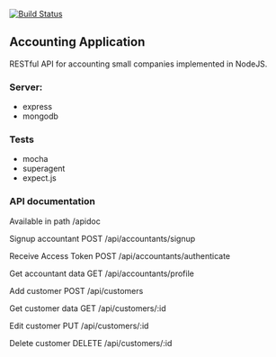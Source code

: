 [![Build Status](https://travis-ci.org/webkrak/accounting-api.svg?branch=master)](https://travis-ci.org/webkrak/accounting-api)

## Accounting Application
RESTful API for accounting small companies implemented in NodeJS.

### Server:
  - express
  - mongodb

### Tests
  - mocha
  - superagent
  - expect.js

### API documentation
Available in path /apidoc

Signup accountant
POST /api/accountants/signup

Receive Access Token
POST /api/accountants/authenticate

Get accountant data
GET /api/accountants/profile

Add customer
POST /api/customers

Get customer data
GET /api/customers/:id

Edit customer
PUT /api/customers/:id

Delete customer
DELETE /api/customers/:id

